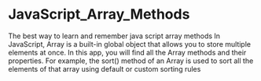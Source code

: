 # JavaScript_Array_Methods
The best way to learn and remember java script array methods
In JavaScript, Array is a built-in global object that allows you
to store multiple elements at once. In this app, you will find all the
Array methods and their properties. For example, the sort() method of an Array is used
to sort all the elements of that array using default or custom sorting rules
